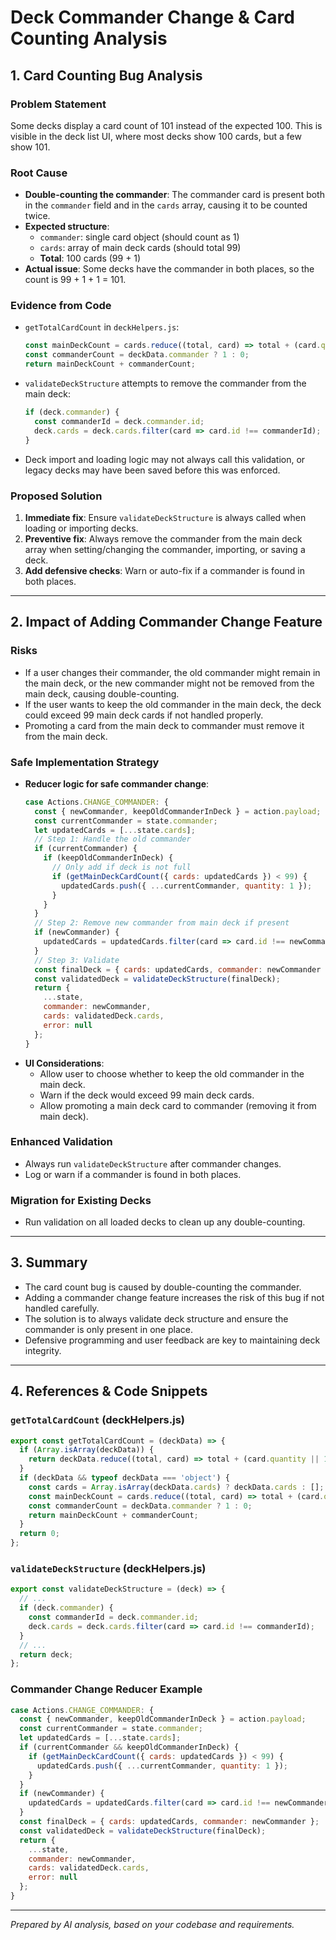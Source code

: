 # Deck Commander Change & Card Counting Analysis

## 1. Card Counting Bug Analysis

### Problem Statement
Some decks display a card count of 101 instead of the expected 100. This is visible in the deck list UI, where most decks show 100 cards, but a few show 101.

### Root Cause
- **Double-counting the commander**: The commander card is present both in the `commander` field and in the `cards` array, causing it to be counted twice.
- **Expected structure**: 
  - `commander`: single card object (should count as 1)
  - `cards`: array of main deck cards (should total 99)
  - **Total**: 100 cards (99 + 1)
- **Actual issue**: Some decks have the commander in both places, so the count is 99 + 1 + 1 = 101.

### Evidence from Code
- `getTotalCardCount` in `deckHelpers.js`:
  ```js
  const mainDeckCount = cards.reduce((total, card) => total + (card.quantity || 1), 0);
  const commanderCount = deckData.commander ? 1 : 0;
  return mainDeckCount + commanderCount;
  ```
- `validateDeckStructure` attempts to remove the commander from the main deck:
  ```js
  if (deck.commander) {
    const commanderId = deck.commander.id;
    deck.cards = deck.cards.filter(card => card.id !== commanderId);
  }
  ```
- Deck import and loading logic may not always call this validation, or legacy decks may have been saved before this was enforced.

### Proposed Solution
1. **Immediate fix**: Ensure `validateDeckStructure` is always called when loading or importing decks.
2. **Preventive fix**: Always remove the commander from the main deck array when setting/changing the commander, importing, or saving a deck.
3. **Add defensive checks**: Warn or auto-fix if a commander is found in both places.

---

## 2. Impact of Adding Commander Change Feature

### Risks
- If a user changes their commander, the old commander might remain in the main deck, or the new commander might not be removed from the main deck, causing double-counting.
- If the user wants to keep the old commander in the main deck, the deck could exceed 99 main deck cards if not handled properly.
- Promoting a card from the main deck to commander must remove it from the main deck.

### Safe Implementation Strategy
- **Reducer logic for safe commander change**:
  ```js
  case Actions.CHANGE_COMMANDER: {
    const { newCommander, keepOldCommanderInDeck } = action.payload;
    const currentCommander = state.commander;
    let updatedCards = [...state.cards];
    // Step 1: Handle the old commander
    if (currentCommander) {
      if (keepOldCommanderInDeck) {
        // Only add if deck is not full
        if (getMainDeckCardCount({ cards: updatedCards }) < 99) {
          updatedCards.push({ ...currentCommander, quantity: 1 });
        }
      }
    }
    // Step 2: Remove new commander from main deck if present
    if (newCommander) {
      updatedCards = updatedCards.filter(card => card.id !== newCommander.id);
    }
    // Step 3: Validate
    const finalDeck = { cards: updatedCards, commander: newCommander };
    const validatedDeck = validateDeckStructure(finalDeck);
    return {
      ...state,
      commander: newCommander,
      cards: validatedDeck.cards,
      error: null
    };
  }
  ```
- **UI Considerations**:
  - Allow user to choose whether to keep the old commander in the main deck.
  - Warn if the deck would exceed 99 main deck cards.
  - Allow promoting a main deck card to commander (removing it from main deck).

### Enhanced Validation
- Always run `validateDeckStructure` after commander changes.
- Log or warn if a commander is found in both places.

### Migration for Existing Decks
- Run validation on all loaded decks to clean up any double-counting.

---

## 3. Summary
- The card count bug is caused by double-counting the commander.
- Adding a commander change feature increases the risk of this bug if not handled carefully.
- The solution is to always validate deck structure and ensure the commander is only present in one place.
- Defensive programming and user feedback are key to maintaining deck integrity.

---

## 4. References & Code Snippets

### `getTotalCardCount` (deckHelpers.js)
```js
export const getTotalCardCount = (deckData) => {
  if (Array.isArray(deckData)) {
    return deckData.reduce((total, card) => total + (card.quantity || 1), 0);
  }
  if (deckData && typeof deckData === 'object') {
    const cards = Array.isArray(deckData.cards) ? deckData.cards : [];
    const mainDeckCount = cards.reduce((total, card) => total + (card.quantity || 1), 0);
    const commanderCount = deckData.commander ? 1 : 0;
    return mainDeckCount + commanderCount;
  }
  return 0;
};
```

### `validateDeckStructure` (deckHelpers.js)
```js
export const validateDeckStructure = (deck) => {
  // ...
  if (deck.commander) {
    const commanderId = deck.commander.id;
    deck.cards = deck.cards.filter(card => card.id !== commanderId);
  }
  // ...
  return deck;
};
```

### Commander Change Reducer Example
```js
case Actions.CHANGE_COMMANDER: {
  const { newCommander, keepOldCommanderInDeck } = action.payload;
  const currentCommander = state.commander;
  let updatedCards = [...state.cards];
  if (currentCommander && keepOldCommanderInDeck) {
    if (getMainDeckCardCount({ cards: updatedCards }) < 99) {
      updatedCards.push({ ...currentCommander, quantity: 1 });
    }
  }
  if (newCommander) {
    updatedCards = updatedCards.filter(card => card.id !== newCommander.id);
  }
  const finalDeck = { cards: updatedCards, commander: newCommander };
  const validatedDeck = validateDeckStructure(finalDeck);
  return {
    ...state,
    commander: newCommander,
    cards: validatedDeck.cards,
    error: null
  };
}
```

---

*Prepared by AI analysis, based on your codebase and requirements.* 